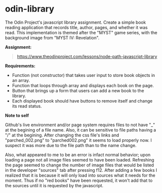 # odin-library
The Odin Project's javascript library assignment. Create a simple book reading application that records title, author, pages, and whether it was read.
This implementation is themed after the "MYST" game series, with the background image from "MYST IV: Revelation".

**Assignment:**
> https://www.theodinproject.com/lessons/node-path-javascript-library

**Requirements:**

- Function (not constructor) that takes user input to store book objects in an array.
- Function that loops through array and displays each book on the page.
- Button that brings up a form that users can add a new book to the library.
- Each displayed book should have buttons to remove itself and change its read status.

**Note to self**

Github's live environment and/or page system requires files to not have "_" at the begining of a file name. Also, it can be sensitive to file paths having a "/" at the begining. After changing the css file's links and "parched_002.png" to "parched002.png" it seems to load properly now. I suspect it was more due to the file path than to the name change.

Also, what appeared to me to be an error is infact normal behavior; upon loading a page not all image files seemed to have been loaded. Refreshing the page seemed to change the number of image files that would be listed in the developer "sources" tab after pressing f12. After adding a few books I realized that it is because it will only load into sources what it needs for the moment. Thus if no "red books" have been requested, it won't add that to the sources until it is requested by the javascript.
